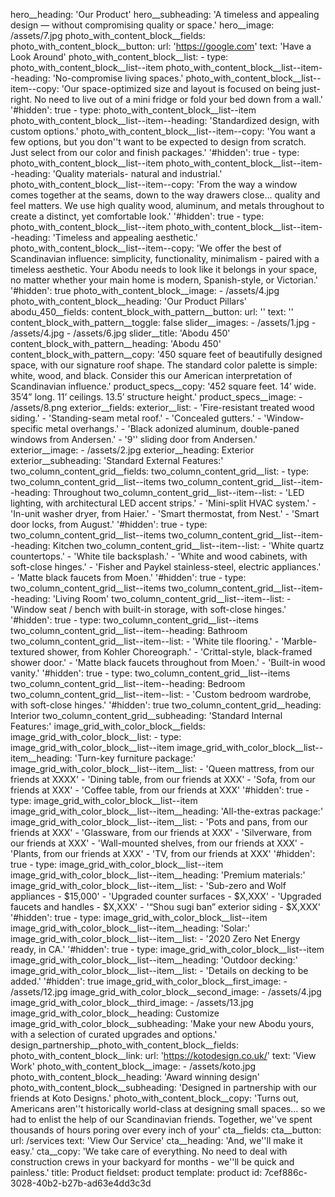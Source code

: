 hero__heading: 'Our Product'
hero__subheading: 'A timeless and appealing  design — without compromising quality or space.'
hero__image: /assets/7.jpg
photo_with_content_block__fields:
  photo_with_content_block__button:
    url: 'https://google.com'
    text: 'Have a Look Around'
  photo_with_content_block__list:
    -
      type: photo_with_content_block__list--item
      photo_with_content_block__list--item--heading: 'No-compromise living spaces.'
      photo_with_content_block__list--item--copy: 'Our space-optimized size and layout is focused on being just-right. No need to live out of a mini fridge or fold your bed down from a wall.'
      '#hidden': true
    -
      type: photo_with_content_block__list--item
      photo_with_content_block__list--item--heading: 'Standardized design, with custom options.'
      photo_with_content_block__list--item--copy: 'You want a few options, but you don''t want to be expected to design from scratch. Just select from our color and finish packages.'
      '#hidden': true
    -
      type: photo_with_content_block__list--item
      photo_with_content_block__list--item--heading: 'Quality materials- natural and industrial.'
      photo_with_content_block__list--item--copy: 'From the way a window comes together at the seams, down to the way drawers close… quality and feel matters. We use high quality wood, aluminum, and metals throughout to create a distinct, yet comfortable look.'
      '#hidden': true
    -
      type: photo_with_content_block__list--item
      photo_with_content_block__list--item--heading: 'Timeless and appealing aesthetic.'
      photo_with_content_block__list--item--copy: 'We offer the best of Scandinavian influence: simplicity, functionality, minimalism - paired with a timeless aesthetic. Your Abodu needs to look like it belongs in your space, no matter whether your main home is modern, Spanish-style, or Victorian.'
      '#hidden': true
  photo_with_content_block__image:
    - /assets/4.jpg
  photo_with_content_block__heading: 'Our Product Pillars'
abodu_450__fields:
  content_block_with_pattern__button:
    url: ''
    text: ''
  content_block_with_pattern__toggle: false
  slider__images:
    - /assets/1.jpg
    - /assets/4.jpg
    - /assets/6.jpg
  slider__title: 'Abodu 450'
  content_block_with_pattern__heading: 'Abodu 450'
  content_block_with_pattern__copy: '450 square feet of beautifully designed space, with our signature roof shape. The standard color palette is simple: white, wood, and black. Consider this our American interpretation of Scandinavian influence.'
  product_specs__copy: '452 square feet. 14’ wide. 35’4” long. 11’ ceilings. 13.5’ structure height.'
  product_specs__image:
    - /assets/8.png
exterior__fields:
  exterior__list:
    - 'Fire-resistant treated wood siding.'
    - 'Standing-seam metal roof.'
    - 'Concealed gutters.'
    - 'Window-specific metal overhangs.'
    - 'Black adonized aluminum, double-paned windows from Andersen.'
    - '9'' sliding door from Andersen.'
  exterior__image:
    - /assets/2.jpg
  exterior__heading: Exterior
  exterior__subheading: 'Standard External Features:'
two_column_content_grid__fields:
  two_column_content_grid__list:
    -
      type: two_column_content_grid__list--items
      two_column_content_grid__list--item--heading: Throughout
      two_column_content_grid__list--item--list:
        - 'LED lighting, with architectural LED accent strips.'
        - 'Mini-split HVAC system.'
        - 'In-unit washer dryer, from Haier.'
        - 'Smart thermostat, from Nest.'
        - 'Smart door locks, from August.'
      '#hidden': true
    -
      type: two_column_content_grid__list--items
      two_column_content_grid__list--item--heading: Kitchen
      two_column_content_grid__list--item--list:
        - 'White quartz countertops.'
        - 'White tile backsplash.'
        - 'White and wood cabinets, with soft-close hinges.'
        - 'Fisher and Paykel stainless-steel, electric appliances.'
        - 'Matte black faucets from Moen.'
      '#hidden': true
    -
      type: two_column_content_grid__list--items
      two_column_content_grid__list--item--heading: 'Living Room'
      two_column_content_grid__list--item--list:
        - 'Window seat / bench with built-in storage, with soft-close hinges.'
      '#hidden': true
    -
      type: two_column_content_grid__list--items
      two_column_content_grid__list--item--heading: Bathroom
      two_column_content_grid__list--item--list:
        - 'White tile flooring.'
        - 'Marble-textured shower, from Kohler Choreograph.'
        - 'Crittal-style, black-framed shower door.'
        - 'Matte black faucets throughout from Moen.'
        - 'Built-in wood vanity.'
      '#hidden': true
    -
      type: two_column_content_grid__list--items
      two_column_content_grid__list--item--heading: Bedroom
      two_column_content_grid__list--item--list:
        - 'Custom bedroom wardrobe, with soft-close hinges.'
      '#hidden': true
  two_column_content_grid__heading: Interior
  two_column_content_grid__subheading: 'Standard Internal Features:'
image_grid_with_color_block__fields:
  image_grid_with_color_block__list:
    -
      type: image_grid_with_color_block__list--item
      image_grid_with_color_block__list--item__heading: 'Turn-key furniture package:'
      image_grid_with_color_block__list--item__list:
        - 'Queen mattress, from our friends at XXXX'
        - 'Dining table, from our friends at XXX'
        - 'Sofa, from our friends at XXX'
        - 'Coffee table, from our friends at XXX'
      '#hidden': true
    -
      type: image_grid_with_color_block__list--item
      image_grid_with_color_block__list--item__heading: 'All-the-extras package:'
      image_grid_with_color_block__list--item__list:
        - 'Pots and pans, from our friends at XXX'
        - 'Glassware, from our friends at XXX'
        - 'Silverware, from our friends at XXX'
        - 'Wall-mounted shelves, from our friends at XXX'
        - 'Plants, from our friends at XXX'
        - 'TV, from our friends at XXX'
      '#hidden': true
    -
      type: image_grid_with_color_block__list--item
      image_grid_with_color_block__list--item__heading: 'Premium materials:'
      image_grid_with_color_block__list--item__list:
        - 'Sub-zero and Wolf appliances - $15,000'
        - 'Upgraded counter surfaces - $X,XXX'
        - 'Upgraded faucets and handles - $X,XXX'
        - '“Shou sugi ban” exterior siding - $X,XXX'
      '#hidden': true
    -
      type: image_grid_with_color_block__list--item
      image_grid_with_color_block__list--item__heading: 'Solar:'
      image_grid_with_color_block__list--item__list:
        - '2020 Zero Net Energy ready, in CA.'
      '#hidden': true
    -
      type: image_grid_with_color_block__list--item
      image_grid_with_color_block__list--item__heading: 'Outdoor decking:'
      image_grid_with_color_block__list--item__list:
        - 'Details on decking to be added.'
      '#hidden': true
  image_grid_with_color_block__first_image:
    - /assets/12.jpg
  image_grid_with_color_block__second_image:
    - /assets/4.jpg
  image_grid_with_color_block__third_image:
    - /assets/13.jpg
  image_grid_with_color_block__heading: Customize
  image_grid_with_color_block__subheading: 'Make your new Abodu yours, with a selection of curated upgrades and options.'
design_partnership__photo_with_content_block__fields:
  photo_with_content_block__link:
    url: 'https://kotodesign.co.uk/'
    text: 'View Work'
  photo_with_content_block__image:
    - /assets/koto.jpg
  photo_with_content_block__heading: 'Award winning design'
  photo_with_content_block__subheading: 'Designed in partnership with our friends at Koto Designs.'
  photo_with_content_block__copy: 'Turns out, Americans aren''t historically world-class at designing small spaces… so we had to enlist the help of our Scandinavian friends. Together, we''ve spent thousands of hours poring over every inch of your'
cta__fields:
  cta__button:
    url: /services
    text: 'View Our Service'
  cta__heading: 'And, we''ll make it easy.'
  cta__copy: 'We take care of everything. No need to deal with construction crews in your backyard for months - we''ll be quick and painless.'
title: Product
fieldset: product
template: product
id: 7cef886c-3028-40b2-b27b-ad63e4dd3c3d
